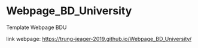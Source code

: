# Webpage_BD_University
Template Webpage BDU

link webpage:
https://trung-jeager-2019.github.io/Webpage_BD_University/
